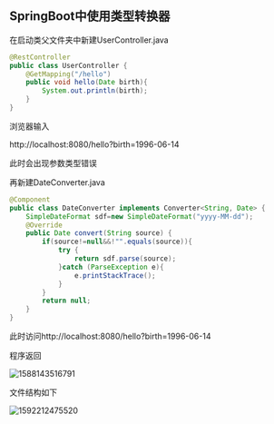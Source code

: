## SpringBoot中使用类型转换器

在启动类父文件夹中新建UserController.java

```java
@RestController
public class UserController {
    @GetMapping("/hello")
    public void hello(Date birth){
        System.out.println(birth);
    }
}
```

浏览器输入

http://localhost:8080/hello?birth=1996-06-14

此时会出现参数类型错误

再新建DateConverter.java

```java
@Component
public class DateConverter implements Converter<String, Date> {
    SimpleDateFormat sdf=new SimpleDateFormat("yyyy-MM-dd");
    @Override
    public Date convert(String source) {
        if(source!=null&&!"".equals(source)){
            try {
                return sdf.parse(source);
            }catch (ParseException e){
                e.printStackTrace();
            }
        }
        return null;
    }
}
```

此时访问http://localhost:8080/hello?birth=1996-06-14

程序返回

![1588143516791](C:\Users\MI\AppData\Roaming\Typora\typora-user-images\1588143516791.png)

文件结构如下

![1592212475520](C:\Users\MI\AppData\Roaming\Typora\typora-user-images\1592212475520.png)